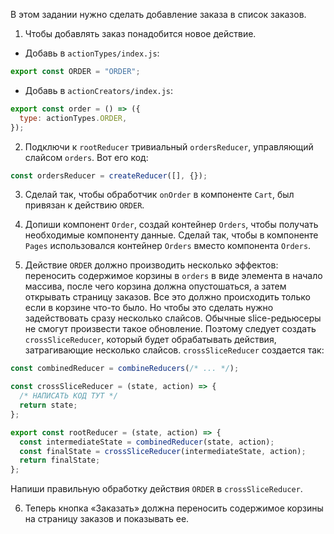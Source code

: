 В этом задании нужно сделать добавление заказа в список заказов.

1. Чтобы добавлять заказ понадобится новое действие.

- Добавь в `actionTypes/index.js`:

```js
export const ORDER = "ORDER";
```

- Добавь в `actionCreators/index.js`:

```js
export const order = () => ({
  type: actionTypes.ORDER,
});
```

2. Подключи к `rootReducer` тривиальный `ordersReducer`, управляющий слайсом `orders`.
   Вот его код:

```js
const ordersReducer = createReducer([], {});
```

3. Сделай так, чтобы обработчик `onOrder` в компоненте `Cart`, был привязан к действию `ORDER`.

4. Допиши компонент `Order`, создай контейнер `Orders`, чтобы получать необходимые компоненту данные.
   Сделай так, чтобы в компоненте `Pages` использовался контейнер `Orders` вместо компонента `Orders`.

5. Действие `ORDER` должно производить несколько эффектов: переносить содержимое корзины в `orders`
   в виде элемента в начало массива, после чего корзина должна опустошаться, а затем открывать страницу заказов.
   Все это должно происходить только если в корзине что-то было.
   Но чтобы это сделать нужно задействовать сразу несколько слайсов.
   Обычные slice-редьюсеры не смогут произвести такое обновление. Поэтому следует создать `crossSliceReducer`,
   который будет обрабатывать действия, затрагивающие несколько слайсов.
   `crossSliceReducer` создается так:

```js
const combinedReducer = combineReducers(/* ... */);

const crossSliceReducer = (state, action) => {
  /* НАПИСАТЬ КОД ТУТ */
  return state;
};

export const rootReducer = (state, action) => {
  const intermediateState = combinedReducer(state, action);
  const finalState = crossSliceReducer(intermediateState, action);
  return finalState;
};
```

Напиши правильную обработку действия `ORDER` в `crossSliceReducer`.

6. Теперь кнопка «Заказать» должна переносить содержимое корзины на страницу заказов и показывать ее.
